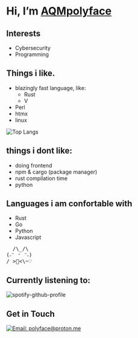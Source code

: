 # Hi, I’m [AQMpolyface](https://github.com/AQMpolyface)

##  Interests
- Cybersecurity
- Programming

##  Things i like.
- blazingly fast language, like:
  - Rust
  - V
- Perl
- htmx
- linux
  
![Top Langs](https://github-readme-stats.vercel.app/api/top-langs/?username=aqmpolyface&layout=compact)

## things i dont like:
- doing frontend
- npm & cargo (package manager)
- rust compilation time
- python
  
##  Languages i am confortable with
- Rust 
- Go 
- Python
- Javascript

<pre>
  /\_/\
(˶ᵔ ᵕ ᵔ˶)
/ >🌷<\~⁠♡
</pre>
## Currently listening to:
![spotify-github-profile](https://spotify-github-profile.kittinanx.com/api/view?uid=9f4le5gzi4p8l96rzmi3vl7lh&cover_image=true&theme=novatorem&show_offline=false&background_color=121212&interchange=false&bar_color=9141ac&bar_color_cover=false)

##  Get in Touch
<a href="mailto:polyface@proton.me">
  <img alt="Email: polyface@proton.me" title="Email: polyface@proton.me" src="https://img.shields.io/badge/email-8B89CC?style=for-the-badge&logo=protonmail&logoColor=white">
</a>


